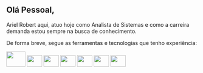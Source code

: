 ## Olá Pessoal,

Ariel Robert aqui, atuo hoje como Analista de Sistemas e como a carreira demanda estou sempre na busca de conhecimento.

De forma breve, segue as ferramentas e tecnologias que tenho experiência: <br> 

<img loading="" src="https://cdn.jsdelivr.net/gh/devicons/devicon/icons/php/php-plain.svg" width="50" height="40"/> <img loading="" src="https://cdn.jsdelivr.net/gh/devicons/devicon/icons/javascript/javascript-plain.svg" width="40" height="30"/> <img loading="" src="https://cdn.jsdelivr.net/gh/devicons/devicon/icons/html5/html5-original-wordmark.svg" width="40" height="30"/> <img loading="" src="https://cdn.jsdelivr.net/gh/devicons/devicon/icons/css3/css3-original-wordmark.svg" width="40" height="30"/>  <img loading="" src="https://cdn.jsdelivr.net/gh/devicons/devicon/icons/mysql/mysql-original-wordmark.svg" width="40" height="30"/> <img loading="" src="https://cdn.jsdelivr.net/gh/devicons/devicon/icons/postgresql/postgresql-original.svg" width="40" height="30"/> <img loading="" src="https://cdn.jsdelivr.net/gh/devicons/devicon/icons/microsoftsqlserver/microsoftsqlserver-plain-wordmark.svg" width="40" height="30"/>

<!-- <img loading="" src="" width="40" height="30"/>  -->





